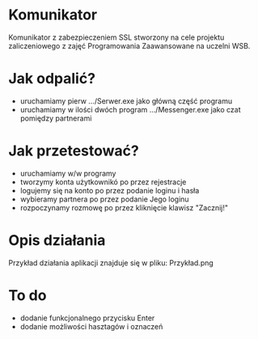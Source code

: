 # Komunikator
Komunikator z zabezpieczeniem SSL stworzony na cele projektu zaliczeniowego z zajęć Programowania Zaawansowane na uczelni WSB.
# Jak odpalić?
- uruchamiamy pierw .../Serwer.exe jako główną część programu
- uruchamiamy w ilości dwóch program .../Messenger.exe jako czat pomiędzy partnerami
# Jak przetestować?
- uruchamiamy w/w programy
- tworzymy konta użytkownikó po przez rejestracje
- logujemy się na konto po przez podanie loginu i hasła
- wybieramy partnera po przez podanie Jego loginu 
- rozpoczynamy rozmowę po przez kliknięcie klawisz "Zacznij!"
# Opis działania
Przykład działania aplikacji znajduje się w pliku: Przykład.png
# To do
- dodanie funkcjonalnego przycisku Enter
- dodanie możliwości hasztagów i oznaczeń
